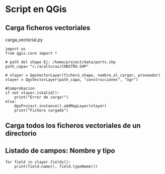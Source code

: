 # Script en QGis

## Carga ficheros vectoriales

carga_vectorial.py
```
import os 
from qgis.core import *

# path del shape Ej: /home/project/data/ports.shp
path_capa= "c:/a/alturas/CONSTRU.SHP"

# vlayer = QgsVectorLayer(fichero_shape, nombre_al_cargar, proveedor)
vlayer = QgsVectorLayer(path_capa, "construcciones", "ogr")

#Comprobacion
if not vlayer.isValid():
    print("Error de carga!")
else:
    QgsProject.instance().addMapLayer(vlayer)
    print("Fichero cargado")
````

## Carga todos los ficheros vectoriales de un directorio

## Listado de campos: Nombre y tipo

```
for field in vlayer.fields():
    print(field.name(), field.typeName())
```
